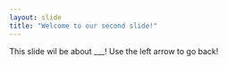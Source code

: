 ```yaml
---
layout: slide
title: "Welcome to our second slide!"
---
```

This slide wil be about  ___!
Use the left arrow to go back!
